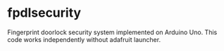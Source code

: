 # fpdlsecurity
Fingerprint doorlock security system implemented on Arduino Uno. This code works independently without adafruit launcher.
